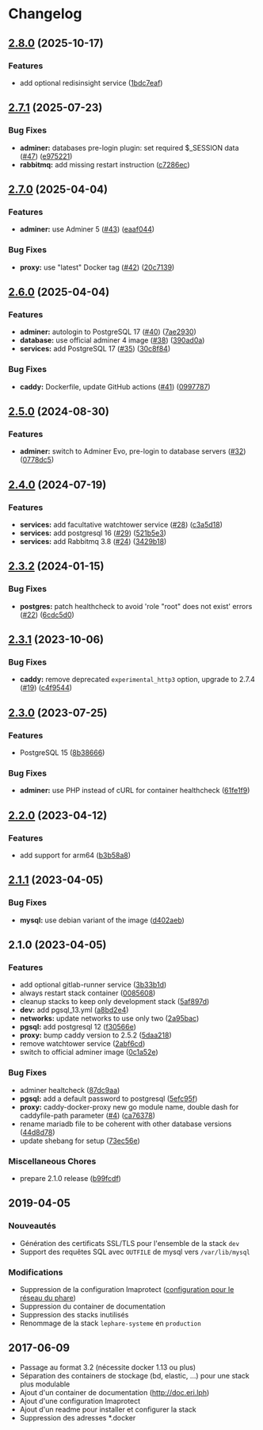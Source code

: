 # Changelog

## [2.8.0](https://github.com/le-phare/docker-stack/compare/v2.7.1...v2.8.0) (2025-10-17)

### Features

* add optional redisinsight service ([1bdc7eaf](https://github.com/le-phare/docker-stack/pull/53/commits/1bdc7eaf4fc226cb4552403033e6b2a080fa9618))

## [2.7.1](https://github.com/le-phare/docker-stack/compare/v2.7.0...v2.7.1) (2025-07-23)


### Bug Fixes

* **adminer:** databases pre-login plugin: set required $_SESSION data ([#47](https://github.com/le-phare/docker-stack/issues/47)) ([e975221](https://github.com/le-phare/docker-stack/commit/e9752213f851e9c69dfd762436b193e1d2bbfa17))
* **rabbitmq:** add missing restart instruction ([c7286ec](https://github.com/le-phare/docker-stack/commit/c7286ec105c728268c38b25adf4769e1d8666419))

## [2.7.0](https://github.com/le-phare/docker-stack/compare/v2.6.0...v2.7.0) (2025-04-04)


### Features

* **adminer:** use Adminer 5 ([#43](https://github.com/le-phare/docker-stack/issues/43)) ([eaaf044](https://github.com/le-phare/docker-stack/commit/eaaf044c2f9d119dc377cf5315c2e918a8aa0a1b))


### Bug Fixes

* **proxy:** use "latest" Docker tag ([#42](https://github.com/le-phare/docker-stack/issues/42)) ([20c7139](https://github.com/le-phare/docker-stack/commit/20c7139214802ca323cd2b5d32dcbba79419e5cd))

## [2.6.0](https://github.com/le-phare/docker-stack/compare/v2.5.0...v2.6.0) (2025-04-04)


### Features

* **adminer:** autologin to PostgreSQL 17 ([#40](https://github.com/le-phare/docker-stack/issues/40)) ([7ae2930](https://github.com/le-phare/docker-stack/commit/7ae2930403c98e38e9687d4275cd6b3e2b714d6a))
* **database:** use official adminer 4 image ([#38](https://github.com/le-phare/docker-stack/issues/38)) ([390ad0a](https://github.com/le-phare/docker-stack/commit/390ad0a5f205d72208930227b7d3e1514196d908))
* **services:** add PostgreSQL 17 ([#35](https://github.com/le-phare/docker-stack/issues/35)) ([30c8f84](https://github.com/le-phare/docker-stack/commit/30c8f84faf5e5e3c9f03fe392473bfc39fc62396))


### Bug Fixes

* **caddy:** Dockerfile, update GitHub actions ([#41](https://github.com/le-phare/docker-stack/issues/41)) ([0997787](https://github.com/le-phare/docker-stack/commit/09977873438c837d5189fb328a5c5e1a6b43e5f8))

## [2.5.0](https://github.com/le-phare/docker-stack/compare/v2.4.0...v2.5.0) (2024-08-30)


### Features

* **adminer:** switch to Adminer Evo, pre-login to database servers ([#32](https://github.com/le-phare/docker-stack/issues/32)) ([0778dc5](https://github.com/le-phare/docker-stack/commit/0778dc523025badff8a7f71ebb0c81e31535fc50))

## [2.4.0](https://github.com/le-phare/docker-stack/compare/v2.3.2...v2.4.0) (2024-07-19)


### Features

* **services:** add facultative watchtower service ([#28](https://github.com/le-phare/docker-stack/issues/28)) ([c3a5d18](https://github.com/le-phare/docker-stack/commit/c3a5d18b391b208f054b4023f12aab80cc37e46d))
* **services:** add postgresql 16 ([#29](https://github.com/le-phare/docker-stack/issues/29)) ([521b5e3](https://github.com/le-phare/docker-stack/commit/521b5e3df2dbb55e67e5f13ee7ee6c9c5bf97a3e))
* **services:** add Rabbitmq 3.8 ([#24](https://github.com/le-phare/docker-stack/issues/24)) ([3429b18](https://github.com/le-phare/docker-stack/commit/3429b18abce69d23a41c0d923eaf84fdb02de9fa))

## [2.3.2](https://github.com/le-phare/docker-stack/compare/v2.3.1...v2.3.2) (2024-01-15)


### Bug Fixes

* **postgres:** patch healthcheck to avoid 'role "root" does not exist' errors ([#22](https://github.com/le-phare/docker-stack/issues/22)) ([6cdc5d0](https://github.com/le-phare/docker-stack/commit/6cdc5d0164de13c4405eae617aba0deca97e31a7))

## [2.3.1](https://github.com/le-phare/docker-stack/compare/v2.3.0...v2.3.1) (2023-10-06)


### Bug Fixes

* **caddy:** remove deprecated `experimental_http3` option, upgrade to 2.7.4 ([#19](https://github.com/le-phare/docker-stack/issues/19)) ([c4f9544](https://github.com/le-phare/docker-stack/commit/c4f9544a450cbcaa49d4caca87ca3ca90ac3671a))

## [2.3.0](https://github.com/le-phare/docker-stack/compare/v2.2.0...v2.3.0) (2023-07-25)


### Features

* PostgreSQL 15 ([8b38666](https://github.com/le-phare/docker-stack/commit/8b386667ea28290a16b4886d92617565dae81c40))


### Bug Fixes

* **adminer:** use PHP instead of cURL for container healthcheck ([61fe1f9](https://github.com/le-phare/docker-stack/commit/61fe1f9a94a4a5d7aac344213513b5e054810ba3))

## [2.2.0](https://github.com/le-phare/docker-stack/compare/v2.1.1...v2.2.0) (2023-04-12)


### Features

* add support for arm64 ([b3b58a8](https://github.com/le-phare/docker-stack/commit/b3b58a8da9127ebce7250ee6521a9f229cb6f756))

## [2.1.1](https://github.com/le-phare/docker-stack/compare/v2.1.0...v2.1.1) (2023-04-05)


### Bug Fixes

* **mysql:** use debian variant of the image ([d402aeb](https://github.com/le-phare/docker-stack/commit/d402aeb0f2d26fa87122dfd7f1240834b2989251))

## 2.1.0 (2023-04-05)


### Features

* add optional gitlab-runner service ([3b33b1d](https://github.com/le-phare/docker-stack/commit/3b33b1df95e7663085fe587090495429365ccb48))
* always restart stack container ([0085608](https://github.com/le-phare/docker-stack/commit/00856087e3c7c90aca33a14ec3816092087c368d))
* cleanup stacks to keep only development stack ([5af897d](https://github.com/le-phare/docker-stack/commit/5af897ddd46f561564f7dbd1a7958f23f9c0f25c))
* **dev:** add pgsql_13.yml ([a8bd2e4](https://github.com/le-phare/docker-stack/commit/a8bd2e4afc8baa183eaf840da166064d9e9b5b17))
* **networks:** update networks to use only two ([2a95bac](https://github.com/le-phare/docker-stack/commit/2a95bacfad45bc0512d2d3a67006379c99a2eced))
* **pgsql:** add postgresql 12 ([f30566e](https://github.com/le-phare/docker-stack/commit/f30566eed79ba844ed1d0808f15d4b895d51b1fb))
* **proxy:** bump caddy version to 2.5.2 ([5daa218](https://github.com/le-phare/docker-stack/commit/5daa2181acd16f0dc3bc83f9a3e96ce777dc171d))
* remove watchtower service ([2abf6cd](https://github.com/le-phare/docker-stack/commit/2abf6cdb5db8fb810fe1ef964a0641b7e53d0864))
* switch to official adminer image ([0c1a52e](https://github.com/le-phare/docker-stack/commit/0c1a52e80f40e0a197edbb26874a10faca3fef4c))


### Bug Fixes

* adminer healtcheck ([87dc9aa](https://github.com/le-phare/docker-stack/commit/87dc9aa7f778d08e1d02b845e502d58a7f2bfeda))
* **pgsql:** add a default password to postgresql ([5efc95f](https://github.com/le-phare/docker-stack/commit/5efc95fe62c646c4dcb5ae201748e70254529fae))
* **proxy:** caddy-docker-proxy new go module name, double dash for caddyfile-path parameter ([#4](https://github.com/le-phare/docker-stack/issues/4)) ([ca76378](https://github.com/le-phare/docker-stack/commit/ca76378e6a5c93a374fa86567a1660090c9e0d70))
* rename mariadb file to be coherent with other database versions ([44d8d78](https://github.com/le-phare/docker-stack/commit/44d8d78e59835c0225a753c18d72e234dd4fb6c5))
* update shebang for setup ([73ec56e](https://github.com/le-phare/docker-stack/commit/73ec56e82bc225c781b5c617831f8de5fc0bd25b))


### Miscellaneous Chores

* prepare 2.1.0 release ([b99fcdf](https://github.com/le-phare/docker-stack/commit/b99fcdf18cc8517950f8a81a5ed82edc8231f32d))

## 2019-04-05

### Nouveautés

- Génération des certificats SSL/TLS pour l'ensemble de la stack `dev`
- Support des requêtes SQL avec `OUTFILE` de mysql vers `/var/lib/mysql`

### Modifications

- Suppression de la configuration Imaprotect ([configuration pour le réseau du phare])
- Suppression du container de documentation
- Suppression des stacks inutilisés
- Renommage de la stack `lephare-systeme` en `production`


## 2017-06-09

 - Passage au format 3.2 (nécessite docker 1.13 ou plus)
 - Séparation des containers de stockage (bd, elastic, ...) pour une stack plus modulable
 - Ajout d'un container de documentation (http://doc.eri.lph)
 - Ajout d'une configuration Imaprotect
 - Ajout d'un readme pour installer et configurer la stack
 - Suppression des adresses *.docker


[configuration pour le réseau du phare]: https://help.lephare.io/t/guide-parametrer-docker-pour-le-reseau-du-phare/486?u=aegypius
